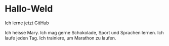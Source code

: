 # Hallo-Weld
Ich lerne jetzt GitHub

Ich heisse Mary. Ich mag gerne Schokolade, Sport und Sprachen lernen. Ich laufe jeden Tag. Ich trainiere, um Marathon zu laufen.

